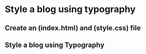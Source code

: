 # Style a blog using typography

## Create an (index.html) and (style.css) file

## Style a blog using Typography
